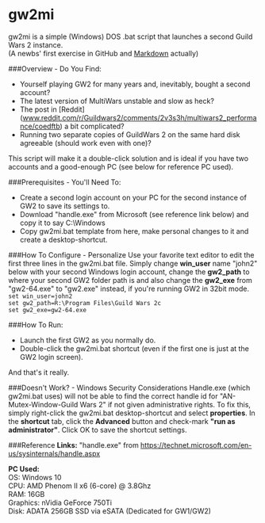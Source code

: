 # gw2mi
gw2mi is a simple (Windows) DOS .bat script that launches a second Guild Wars 2 instance.  
(A newbs' first exercise in GitHub and [Markdown](http://commonmark.org/help/) actually)

###Overview - Do You Find:
* Yourself playing GW2 for many years and, inevitably, bought a second account?
* The latest version of MultiWars unstable and slow as heck?
* The post in [Reddit] (www.reddit.com/r/Guildwars2/comments/2v3s3h/multiwars2_performance/coedftb) a bit complicated?
* Running two separate copies of GuildWars 2 on the same hard disk agreeable (should work even with one)?

This script will make it a double-click solution and is ideal if you have two accounts and a good-enough PC (see below for reference PC used).

###Prerequisites - You'll Need To:
* Create a second login account on your PC for the second instance of GW2 to save its settings to.
* Download "handle.exe" from Microsoft (see reference link below) and copy it to say C:\Windows
* Copy gw2mi.bat template from here, make personal changes to it and create a desktop-shortcut.

###How To Configure - Personalize
Use your favorite text editor to edit the first three lines in the gw2mi.bat file. Simply change **win_user** name "john2" below with your second Windows login account, change the **gw2_path** to where your second GW2 folder path is and also change the **gw2_exe** from "gw2-64.exe" to "gw2.exe" instead, if you're running GW2 in 32bit mode.  
`set win_user=john2`  
`set gw2_path=R:\Program Files\Guild Wars 2c`  
`set gw2_exe=gw2-64.exe`

###How To Run:
* Launch the first GW2 as you normally do.
* Double-click the gw2mi.bat shortcut (even if the first one is just at the GW2 login screen).

And that's it really.

###Doesn't Work? - Windows Security Considerations
Handle.exe (which gw2mi.bat uses) will not be able to find the correct handle id for "AN-Mutex-Window-Guild Wars 2" if not given administrative rights. To fix this, simply right-click the gw2mi.bat desktop-shortcut and select **properties**. In the **shortcut** tab, click the **Advanced** button and check-mark **"run as administrator"**. Click OK to save the shortcut settings.

###Reference
**Links:**
"handle.exe" from https://technet.microsoft.com/en-us/sysinternals/handle.aspx

**PC Used:**  
OS: Windows 10  
CPU: AMD Phenom II x6 (6-core) @ 3.8Ghz  
RAM: 16GB  
Graphics: nVidia GeForce 750Ti  
Disk: ADATA 256GB SSD via eSATA (Dedicated for GW1/GW2)
